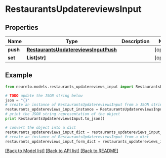 # RestaurantsUpdatereviewsInput


## Properties
Name | Type | Description | Notes
------------ | ------------- | ------------- | -------------
**push** | [**RestaurantsUpdatereviewsInputPush**](RestaurantsUpdatereviewsInputPush.md) |  | [optional] 
**set** | **List[str]** |  | [optional] 

## Example

```python
from neurelo.models.restaurants_updatereviews_input import RestaurantsUpdatereviewsInput

# TODO update the JSON string below
json = "{}"
# create an instance of RestaurantsUpdatereviewsInput from a JSON string
restaurants_updatereviews_input_instance = RestaurantsUpdatereviewsInput.from_json(json)
# print the JSON string representation of the object
print RestaurantsUpdatereviewsInput.to_json()

# convert the object into a dict
restaurants_updatereviews_input_dict = restaurants_updatereviews_input_instance.to_dict()
# create an instance of RestaurantsUpdatereviewsInput from a dict
restaurants_updatereviews_input_form_dict = restaurants_updatereviews_input.from_dict(restaurants_updatereviews_input_dict)
```
[[Back to Model list]](../README.md#documentation-for-models) [[Back to API list]](../README.md#documentation-for-api-endpoints) [[Back to README]](../README.md)


